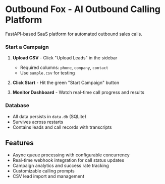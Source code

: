 # Outbound Fox - AI Outbound Calling Platform

FastAPI-based SaaS platform for automated outbound sales calls.

### Start a Campaign

1. **Upload CSV** - Click "Upload Leads" in the sidebar
   - Required columns: `phone`, `company`, `contact`
   - Use `sample.csv` for testing

2. **Click Start** - Hit the green "Start Campaign" button

3. **Monitor Dashboard** - Watch real-time call progress and results

### Database

- All data persists in `data.db` (SQLite)
- Survives across restarts
- Contains leads and call records with transcripts

## Features

- Async queue processing with configurable concurrency
- Real-time webhook integration for call status updates
- Campaign analytics and success rate tracking
- Customizable calling prompts
- CSV lead import and management
